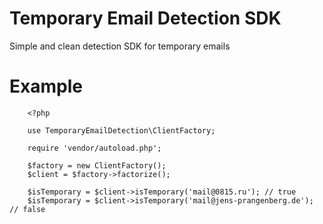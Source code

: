 # Temporary Email Detection SDK
Simple and clean detection SDK for temporary emails

# Example
```
    <?php
    
    use TemporaryEmailDetection\ClientFactory;
    
    require 'vendor/autoload.php';
    
    $factory = new ClientFactory();
    $client = $factory->factorize();
    
    $isTemporary = $client->isTemporary('mail@0815.ru'); // true
    $isTemporary = $client->isTemporary('mail@jens-prangenberg.de'); // false
 ```